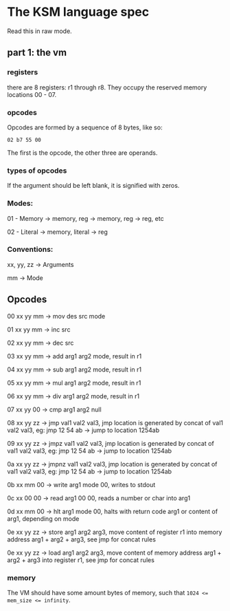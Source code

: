 # The KSM language spec

Read this in raw mode.

## part 1: the vm

### registers

there are 8 registers: r1 through r8. They occupy the reserved memory locations 00 - 07.

### opcodes

Opcodes are formed by a sequence of 8 bytes, like so:

`02 b7 55 00`

The first is the opcode, the other three are operands.

### types of opcodes

If the argument should be left blank, it is signified with zeros.

### Modes:

01 - Memory -> memory, reg -> memory, reg -> reg, etc

02 - Literal -> memory, literal -> reg

### Conventions:

xx, yy, zz -> Arguments

mm -> Mode

## Opcodes

00 xx yy mm -> mov des src mode

01 xx yy mm -> inc src

02 xx yy mm -> dec src

03 xx yy mm -> add arg1 arg2 mode, result in r1

04 xx yy mm -> sub arg1 arg2 mode, result in r1

05 xx yy mm -> mul arg1 arg2 mode, result in r1

06 xx yy mm -> div arg1 arg2 mode, result in r1

07 xx yy 00 -> cmp arg1 arg2 null

08 xx yy zz -> jmp val1 val2 val3, jmp location is generated by concat of val1 val2 val3, eg: jmp 12 54 ab -> jump to location 1254ab

09 xx yy zz -> jmpz val1 val2 val3, jmp location is generated by concat of val1 val2 val3, eg: jmp 12 54 ab -> jump to location 1254ab

0a xx yy zz -> jmpnz val1 val2 val3, jmp location is generated by concat of val1 val2 val3, eg: jmp 12 54 ab -> jump to location 1254ab

0b xx mm 00 -> write arg1 mode 00, writes to stdout

0c xx 00 00 -> read arg1 00 00, reads a number or char into arg1

0d xx mm 00 -> hlt arg1 mode 00, halts with return code arg1 or content of arg1, depending on mode

0e xx yy zz -> store arg1 arg2 arg3, move content of register r1 into memory address arg1 + arg2 + arg3, see jmp for concat rules

0e xx yy zz -> load arg1 arg2 arg3, move content of memory address arg1 + arg2 + arg3 into register r1, see jmp for concat rules


### memory

The VM should have some amount bytes of memory, such that `1024 <= mem_size <= infinity`.
